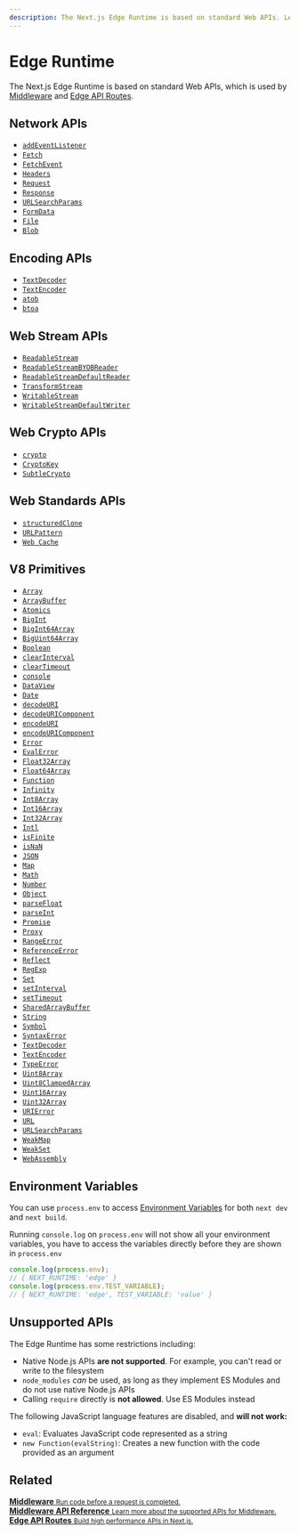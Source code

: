 ```yaml
---
description: The Next.js Edge Runtime is based on standard Web APIs. Learn more about the supported APIs available.
---
```


# Edge Runtime

The Next.js Edge Runtime is based on standard Web APIs, which is used by [Middleware](/docs/middleware.md) and [Edge API Routes](/docs/api-routes/edge-api-routes.md).

## Network APIs

- [`addEventListener`](https://developer.mozilla.org/en-US/docs/Web/API/EventTarget/addEventListener)
- [`Fetch`](https://developer.mozilla.org/en-US/docs/Web/API/Fetch_API)
- [`FetchEvent`](https://developer.mozilla.org/en-US/docs/Web/API/FetchEvent)
- [`Headers`](https://developer.mozilla.org/en-US/docs/Web/API/Headers)
- [`Request`](https://developer.mozilla.org/en-US/docs/Web/API/Request)
- [`Response`](https://developer.mozilla.org/en-US/docs/Web/API/Response)
- [`URLSearchParams`](https://developer.mozilla.org/en-US/docs/Web/API/URLSearchParams)
- [`FormData`](https://developer.mozilla.org/en-US/docs/Web/API/FormData)
- [`File`](https://developer.mozilla.org/en-US/docs/Web/API/File)
- [`Blob`](https://developer.mozilla.org/en-US/docs/Web/API/Blob)

## Encoding APIs

- [`TextDecoder`](https://developer.mozilla.org/en-US/docs/Web/API/TextDecoder)
- [`TextEncoder`](https://developer.mozilla.org/en-US/docs/Web/API/TextEncoder)
- [`atob`](https://developer.mozilla.org/en-US/docs/Web/API/WindowBase64/atob)
- [`btoa`](https://developer.mozilla.org/en-US/docs/Web/API/WindowBase64/btoa)

## Web Stream APIs

- [`ReadableStream`](https://developer.mozilla.org/en-US/docs/Web/API/ReadableStream)
- [`ReadableStreamBYOBReader`](https://developer.mozilla.org/en-US/docs/Web/API/ReadableStreamBYOBReader)
- [`ReadableStreamDefaultReader`](https://developer.mozilla.org/en-US/docs/Web/API/ReadableStreamDefaultReader)
- [`TransformStream`](https://developer.mozilla.org/en-US/docs/Web/API/TransformStream)
- [`WritableStream`](https://developer.mozilla.org/en-US/docs/Web/API/WritableStream)
- [`WritableStreamDefaultWriter`](https://developer.mozilla.org/en-US/docs/Web/API/WritableStreamDefaultWriter)

## Web Crypto APIs

- [`crypto`](https://developer.mozilla.org/en-US/docs/Web/API/Web_Crypto_API)
- [`CryptoKey`](https://developer.mozilla.org/en-US/docs/Web/API/CryptoKey)
- [`SubtleCrypto`](https://developer.mozilla.org/en-US/docs/Web/API/SubtleCrypto)

## Web Standards APIs

- [`structuredClone`](https://developer.mozilla.org/en-US/docs/Web/API/Web_Workers_API/Structured_clone_algorithm)
- [`URLPattern`](https://developer.mozilla.org/en-US/docs/Web/API/URLPattern)
- [`Web Cache`](https://developer.mozilla.org/en-US/docs/Web/API/Cache)

## V8 Primitives

- [`Array`](https://developer.mozilla.org/en-US/docs/Web/JavaScript/Reference/Global_Objects/Array)
- [`ArrayBuffer`](https://developer.mozilla.org/en-US/docs/Web/JavaScript/Reference/Global_Objects/ArrayBuffer)
- [`Atomics`](https://developer.mozilla.org/en-US/docs/Web/JavaScript/Reference/Global_Objects/Atomics)
- [`BigInt`](https://developer.mozilla.org/en-US/docs/Web/JavaScript/Reference/Global_Objects/BigInt)
- [`BigInt64Array`](https://developer.mozilla.org/en-US/docs/Web/JavaScript/Reference/Global_Objects/BigInt64Array)
- [`BigUint64Array`](https://developer.mozilla.org/en-US/docs/Web/JavaScript/Reference/Global_Objects/BigUint64Array)
- [`Boolean`](https://developer.mozilla.org/en-US/docs/Web/JavaScript/Reference/Global_Objects/Boolean)
- [`clearInterval`](https://developer.mozilla.org/en-US/docs/Web/API/WindowTimers/clearInterval)
- [`clearTimeout`](https://developer.mozilla.org/en-US/docs/Web/API/WindowTimers/clearTimeout)
- [`console`](https://developer.mozilla.org/en-US/docs/Web/API/Console)
- [`DataView`](https://developer.mozilla.org/en-US/docs/Web/JavaScript/Reference/Global_Objects/DataView)
- [`Date`](https://developer.mozilla.org/en-US/docs/Web/JavaScript/Reference/Global_Objects/Date)
- [`decodeURI`](https://developer.mozilla.org/en-US/docs/Web/JavaScript/Reference/Global_Objects/decodeURI)
- [`decodeURIComponent`](https://developer.mozilla.org/en-US/docs/Web/JavaScript/Reference/Global_Objects/decodeURIComponent)
- [`encodeURI`](https://developer.mozilla.org/en-US/docs/Web/JavaScript/Reference/Global_Objects/encodeURI)
- [`encodeURIComponent`](https://developer.mozilla.org/en-US/docs/Web/JavaScript/Reference/Global_Objects/encodeURIComponent)
- [`Error`](https://developer.mozilla.org/en-US/docs/Web/JavaScript/Reference/Global_Objects/Error)
- [`EvalError`](https://developer.mozilla.org/en-US/docs/Web/JavaScript/Reference/Global_Objects/EvalError)
- [`Float32Array`](https://developer.mozilla.org/en-US/docs/Web/JavaScript/Reference/Global_Objects/Float32Array)
- [`Float64Array`](https://developer.mozilla.org/en-US/docs/Web/JavaScript/Reference/Global_Objects/Float64Array)
- [`Function`](https://developer.mozilla.org/en-US/docs/Web/JavaScript/Reference/Global_Objects/Function)
- [`Infinity`](https://developer.mozilla.org/en-US/docs/Web/JavaScript/Reference/Global_Objects/Infinity)
- [`Int8Array`](https://developer.mozilla.org/en-US/docs/Web/JavaScript/Reference/Global_Objects/Int8Array)
- [`Int16Array`](https://developer.mozilla.org/en-US/docs/Web/JavaScript/Reference/Global_Objects/Int16Array)
- [`Int32Array`](https://developer.mozilla.org/en-US/docs/Web/JavaScript/Reference/Global_Objects/Int32Array)
- [`Intl`](https://developer.mozilla.org/en-US/docs/Web/JavaScript/Reference/Global_Objects/Intl)
- [`isFinite`](https://developer.mozilla.org/en-US/docs/Web/JavaScript/Reference/Global_Objects/isFinite)
- [`isNaN`](https://developer.mozilla.org/en-US/docs/Web/JavaScript/Reference/Global_Objects/isNaN)
- [`JSON`](https://developer.mozilla.org/en-US/docs/Web/JavaScript/Reference/Global_Objects/JSON)
- [`Map`](https://developer.mozilla.org/en-US/docs/Web/JavaScript/Reference/Global_Objects/Map)
- [`Math`](https://developer.mozilla.org/en-US/docs/Web/JavaScript/Reference/Global_Objects/Math)
- [`Number`](https://developer.mozilla.org/en-US/docs/Web/JavaScript/Reference/Global_Objects/Number)
- [`Object`](https://developer.mozilla.org/en-US/docs/Web/JavaScript/Reference/Global_Objects/Object)
- [`parseFloat`](https://developer.mozilla.org/en-US/docs/Web/JavaScript/Reference/Global_Objects/parseFloat)
- [`parseInt`](https://developer.mozilla.org/en-US/docs/Web/JavaScript/Reference/Global_Objects/parseInt)
- [`Promise`](https://developer.mozilla.org/en-US/docs/Web/JavaScript/Reference/Global_Objects/Promise)
- [`Proxy`](https://developer.mozilla.org/en-US/docs/Web/JavaScript/Reference/Global_Objects/Proxy)
- [`RangeError`](https://developer.mozilla.org/en-US/docs/Web/JavaScript/Reference/Global_Objects/RangeError)
- [`ReferenceError`](https://developer.mozilla.org/en-US/docs/Web/JavaScript/Reference/Global_Objects/ReferenceError)
- [`Reflect`](https://developer.mozilla.org/en-US/docs/Web/JavaScript/Reference/Global_Objects/Reflect)
- [`RegExp`](https://developer.mozilla.org/en-US/docs/Web/JavaScript/Reference/Global_Objects/RegExp)
- [`Set`](https://developer.mozilla.org/en-US/docs/Web/JavaScript/Reference/Global_Objects/Set)
- [`setInterval`](https://developer.mozilla.org/en-US/docs/Web/API/WindowTimers/setInterval)
- [`setTimeout`](https://developer.mozilla.org/en-US/docs/Web/API/WindowTimers/setTimeout)
- [`SharedArrayBuffer`](https://developer.mozilla.org/en-US/docs/Web/JavaScript/Reference/Global_Objects/SharedArrayBuffer)
- [`String`](https://developer.mozilla.org/en-US/docs/Web/JavaScript/Reference/Global_Objects/String)
- [`Symbol`](https://developer.mozilla.org/en-US/docs/Web/JavaScript/Reference/Global_Objects/Symbol)
- [`SyntaxError`](https://developer.mozilla.org/en-US/docs/Web/JavaScript/Reference/Global_Objects/SyntaxError)
- [`TextDecoder`](https://developer.mozilla.org/en-US/docs/Web/API/TextDecoder)
- [`TextEncoder`](https://developer.mozilla.org/en-US/docs/Web/API/TextEncoder)
- [`TypeError`](https://developer.mozilla.org/en-US/docs/Web/JavaScript/Reference/Global_Objects/TypeError)
- [`Uint8Array`](https://developer.mozilla.org/en-US/docs/Web/JavaScript/Reference/Global_Objects/Uint8Array)
- [`Uint8ClampedArray`](https://developer.mozilla.org/en-US/docs/Web/JavaScript/Reference/Global_Objects/Uint8ClampedArray)
- [`Uint16Array`](https://developer.mozilla.org/en-US/docs/Web/JavaScript/Reference/Global_Objects/Uint16Array)
- [`Uint32Array`](https://developer.mozilla.org/en-US/docs/Web/JavaScript/Reference/Global_Objects/Uint32Array)
- [`URIError`](https://developer.mozilla.org/en-US/docs/Web/JavaScript/Reference/Global_Objects/URIError)
- [`URL`](https://developer.mozilla.org/en-US/docs/Web/API/URL)
- [`URLSearchParams`](https://developer.mozilla.org/en-US/docs/Web/API/URLSearchParams)
- [`WeakMap`](https://developer.mozilla.org/en-US/docs/Web/JavaScript/Reference/Global_Objects/WeakMap)
- [`WeakSet`](https://developer.mozilla.org/en-US/docs/Web/JavaScript/Reference/Global_Objects/WeakSet)
- [`WebAssembly`](https://developer.mozilla.org/en-US/docs/Web/JavaScript/Reference/Global_Objects/WebAssembly)

## Environment Variables

You can use `process.env` to access [Environment Variables](/docs/basic-features/environment-variables.md) for both `next dev` and `next build`.

Running `console.log` on `process.env` will not show all your environment variables, you have to access the variables directly before they are shown in `process.env`

```javascript
console.log(process.env);
// { NEXT_RUNTIME: 'edge' }
console.log(process.env.TEST_VARIABLE);
// { NEXT_RUNTIME: 'edge', TEST_VARIABLE: 'value' }
```

## Unsupported APIs

The Edge Runtime has some restrictions including:

- Native Node.js APIs **are not supported**. For example, you can't read or write to the filesystem
- `node_modules` _can_ be used, as long as they implement ES Modules and do not use native Node.js APIs
- Calling `require` directly is **not allowed**. Use ES Modules instead

The following JavaScript language features are disabled, and **will not work:**

- `eval`: Evaluates JavaScript code represented as a string
- `new Function(evalString)`: Creates a new function with the code provided as an argument

## Related

<div class="card">
  <a href="/docs/advanced-features/middleware.md">
    <b>Middleware</b>
    <small>Run code before a request is completed.</small>
  </a>
</div>

<div class="card">
  <a href="/docs/api-reference/next/server.md">
    <b>Middleware API Reference</b>
    <small>Learn more about the supported APIs for Middleware.</small>
  </a>
</div>

<div class="card">
  <a href="/docs/api-routes/edge-api-routes.md">
    <b>Edge API Routes</b>
    <small>Build high performance APIs in Next.js. </small>
  </a>
</div>
